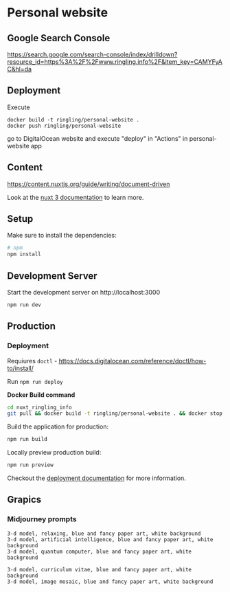 # Personal website

## Google Search Console

https://search.google.com/search-console/index/drilldown?resource_id=https%3A%2F%2Fwww.ringling.info%2F&item_key=CAMYFyAC&hl=da

## Deployment

Execute
```
docker build -t ringling/personal-website .
docker push ringling/personal-website
```

go to DigitalOcean website and execute "deploy" in "Actions" in personal-website app

## Content
https://content.nuxtjs.org/guide/writing/document-driven





Look at the [nuxt 3 documentation](https://v3.nuxtjs.org) to learn more.

## Setup

Make sure to install the dependencies:

```bash
# npm
npm install
```

## Development Server

Start the development server on http://localhost:3000

```bash
npm run dev
```

## Production


### Deployment

Requiures `doctl` - https://docs.digitalocean.com/reference/doctl/how-to/install/

Run `npm run deploy`


__Docker Build command__

```bash
cd nuxt_ringling_info
git pull && docker build -t ringling/personal-website . && docker stop ringling_info && docker rm ringling_info && docker run -d --name ringling_info -p 8080:3000 ringling/personal-website
```





Build the application for production:

```bash
npm run build
```

Locally preview production build:

```bash
npm run preview
```

Checkout the [deployment documentation](https://v3.nuxtjs.org/guide/deploy/presets) for more information.


## Grapics


### Midjourney prompts
```
3-d model, relaxing, blue and fancy paper art, white background
3-d model, artificial intelligence, blue and fancy paper art, white background
3-d model, quantum computer, blue and fancy paper art, white background

3-d model, curriculum vitae, blue and fancy paper art, white background
3-d model, image mosaic, blue and fancy paper art, white background

```